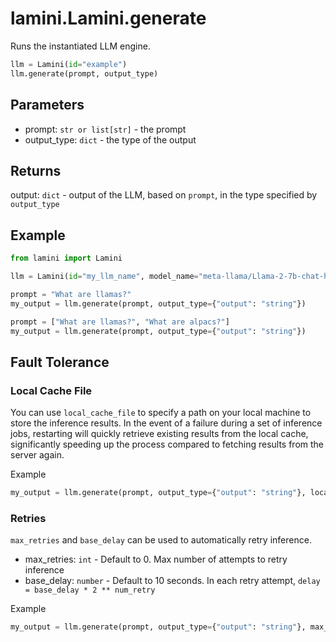 # lamini.Lamini.generate

Runs the instantiated LLM engine.

```python
llm = Lamini(id="example")
llm.generate(prompt, output_type)
```

## Parameters

-   prompt: `str or list[str]` - the prompt
-   output_type: `dict` - the type of the output

## Returns

output: `dict` - output of the LLM, based on `prompt`, in the type specified by `output_type`

## Example

```python
from lamini import Lamini

llm = Lamini(id="my_llm_name", model_name="meta-llama/Llama-2-7b-chat-hf")

prompt = "What are llamas?"
my_output = llm.generate(prompt, output_type={"output": "string"})

prompt = ["What are llamas?", "What are alpacs?"]
my_output = llm.generate(prompt, output_type={"output": "string"})
```

## Fault Tolerance

### Local Cache File

You can use `local_cache_file` to specify a path on your local machine to store the inference results.
In the event of a failure during a set of inference jobs, restarting will quickly retrieve existing results from the local cache, significantly speeding up the process compared to fetching results from the server again.

Example
```python
my_output = llm.generate(prompt, output_type={"output": "string"}, local_cache_file='my_cache.txt')
```

### Retries

`max_retries` and `base_delay` can be used to automatically retry inference.

* max_retries: `int` - Default to 0. Max number of attempts to retry inference
* base_delay: `number` - Default to 10 seconds. In each retry attempt, `delay = base_delay * 2 ** num_retry`

Example
```python
my_output = llm.generate(prompt, output_type={"output": "string"}, max_retries=3, base_delay=2)
```
